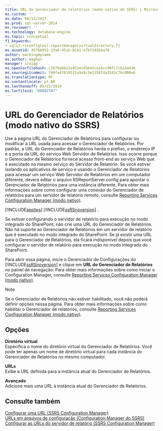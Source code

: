 ```yaml
---
title: URL do Gerenciador de relatórios (modo nativo do SSRS) | Microsoft Docs
ms.custom: ''
ms.date: 06/13/2017
ms.prod: sql-server-2014
ms.reviewer: ''
ms.technology: database-engine
ms.topic: conceptual
f1_keywords:
- sql12.rsconfigtool.reportmanagervirtualdirectory.f1
ms.assetid: 45768952-23a6-45a5-b541-e7bf192b4a78
author: markingmyname
ms.author: maghan
manager: craigg
ms.openlocfilehash: c2679abba1e452ec65b43ca16cc90fc7cb244436
ms.sourcegitcommit: f40fa47619512a9a9c3e3258fda3242c76c008e6
ms.translationtype: MT
ms.contentlocale: pt-BR
ms.lasthandoff: 05/23/2019
ms.locfileid: "66092787"
---
```

# <a name="report-manager-url-ssrs-native-mode"></a>URL do Gerenciador de Relatórios (modo nativo do SSRS)
  Use a página URL do Gerenciador de Relatórios para configurar ou modificar a URL usada para acessar o Gerenciador de Relatórios. Por padrão, a URL do Gerenciador de Relatórios herda o prefixo, o endereço IP e a porta da URL do serviço Web Servidor de Relatórios. Isso ocorre porque o Gerenciador de Relatórios fornece acesso front-end ao serviço Web que é executado no mesmo serviço do Servidor de Relatório. Se você estiver isolando os aplicativos de serviço e usando o Gerenciador de Relatórios para acessar um serviço Web Servidor de Relatórios em um computador diferente, deverá editar o arquivo RSReportServer.config para apontar o Gerenciador de Relatórios para uma instância diferente. Para obter mais informações sobre como configurar uma conexão do Gerenciador de relatórios para um servidor de relatório remoto, consulte [Reporting Services Configuration Manager &#40;modo nativo&#41;](../../../2014/sql-server/install/reporting-services-configuration-manager-native-mode.md).  
  
 [!INCLUDE[applies](../../includes/applies-md.md)] [!INCLUDE[ssRSnoversion](../../includes/ssrsnoversion-md.md)] .  
  
 Se estiver configurando o servidor de relatório para execução no modo integrado do SharePoint, não crie uma URL do Gerenciador de Relatórios. Não há suporte ao Gerenciador de Relatórios em um servidor de relatório que é executado no modo integrado do SharePoint. Se já existir uma URL para o Gerenciador de Relatórios, ela ficará indisponível depois que você configurar o servidor de relatório para execução no modo integrado do SharePoint.  
  
 Para abrir essa página, inicie o Gerenciador de Configurações do [!INCLUDE[ssRSnoversion](../../includes/ssrsnoversion-md.md)] e clique em **URL do Gerenciador de Relatórios** no painel de navegação. Para obter mais informações sobre como iniciar o Configuration Manager, consulte [Reporting Services Configuration Manager &#40;modo nativo&#41;](../../../2014/sql-server/install/reporting-services-configuration-manager-native-mode.md).  
  
> [!NOTE]  
>  Se o Gerenciador de Relatórios não estiver habilitado, você não poderá definir opções nessa página. Para obter mais informações sobre como habilitar o Gerenciador de relatórios, consulte [Reporting Services Configuration Manager &#40;modo nativo&#41;](../../../2014/sql-server/install/reporting-services-configuration-manager-native-mode.md).  
  
## <a name="options"></a>Opções  
 **Diretório virtual**  
 Especifica o nome do diretório virtual do Gerenciador de Relatórios. Você pode ter apenas um nome de diretório virtual para cada instância do Gerenciador de Relatórios no mesmo computador.  
  
 **URLs**  
 Exibe a URL definida para a instância atual do Gerenciador de Relatórios.  
  
 **Avançado**  
 Adicione mais uma URL à instância atual do Gerenciador de Relatórios.  
  
## <a name="see-also"></a>Consulte também  
 [Configurar uma URL &#40;SSRS Configuration Manager&#41;](../../reporting-services/install-windows/configure-a-url-ssrs-configuration-manager.md)   
 [URLs em arquivos de configuração &#40;Configuration Manager do SSRS&#41;](../../reporting-services/install-windows/urls-in-configuration-files-ssrs-configuration-manager.md)   
 [Configurar as URLs do servidor de relatório &#40;SSRS Configuration Manager&#41;](../../reporting-services/install-windows/configure-report-server-urls-ssrs-configuration-manager.md)  
  
  
